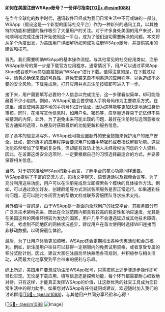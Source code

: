**如何在美国注册WSApp账号？一份详尽指南[[TG💪+ @esim1088](https://t.me/s/esim1088)]**

在当今全球化的数字时代，通讯软件已经成为我们日常生活中不可或缺的一部分。WSApp（假设这是一个新型的国际社交平台）作为一种新兴的通讯工具，以其独特的功能和便捷的操作吸引了大量用户的关注。对于许多身处美国的用户来说，如何顺利地完成注册并开始使用这一平台，成为了他们迫切需要解决的问题。本文将从多个角度出发，为美国用户详细解析如何成功注册WSApp账号，并提供实用的建议和技巧。

首先，我们需要明确WSApp的基本操作流程。与其他常见的社交应用类似，注册WSApp账号的第一步是下载官方应用程序。通常情况下，用户可以通过苹果App Store或谷歌Play商店直接搜索“WSApp”进行下载。值得注意的是，在下载过程中，请务必确保来源的可靠性，避免安装来自不明渠道的应用程序，以免造成不必要的安全风险。下载完成后，打开应用并点击注册按钮即可进入下一步。

接下来，用户需要填写必要的个人信息以完成注册。这一步骤看似简单，却可能隐藏着不少小陷阱。例如，WSApp可能会要求输入手机号码作为主要联系方式。在这里，建议使用美国本地的手机号码进行验证，因为这样能够更加快速地通过身份审核。同时，在填写其他信息时，如用户名、密码等，应尽量选择易于记忆但不易被猜测的内容。此外，为了避免未来可能出现的问题，最好在注册时勾选同意接收官方通知的选项，以便及时获取最新的功能更新和服务信息。

除了基本的信息填写外，WSApp还可能设置额外的安全措施来保护用户的账户安全。比如，部分版本的应用程序会要求用户设置手势密码或者指纹解锁功能。这些功能虽然增加了使用的复杂性，但却能有效防止他人未经授权访问您的个人资料。因此，在设置这类安全选项时，一定要根据自己的习惯选择最适合的方式，并妥善保管相关信息。

当然，对于初次接触WSApp的新手而言，了解平台的核心功能同样重要。WSApp提供了丰富的交流方式，包括文字聊天、语音通话以及视频会议等。为了充分利用这些功能，用户可以在注册完成后立即探索各个模块的具体操作方法。例如，可以通过添加好友、创建群组等方式测试各项服务是否正常运行。如果遇到任何问题，还可以随时查阅官方的帮助文档或联系客服团队寻求技术支持。

另外值得一提的是，由于WSApp是一款面向全球用户的社交平台，其服务器分布广泛且技术架构先进，因此在全球范围内都具有较高的稳定性和响应速度。尤其是在美国这样的网络环境较为发达的国家，用户几乎不会遭遇延迟或其他技术障碍。不过，考虑到不同地区的网络状况差异，建议用户在首次使用时选择WiFi连接而非移动数据，以确保最佳体验。

最后，为了让用户体验更加顺畅，WSApp还会定期推出各种优惠活动和会员福利。例如，新注册用户往往可以获得一定期限内的免费试用资格，或者享受专属的积分奖励计划。因此，建议大家在注册后尽快熟悉各项规则，并积极参与相关活动，从而最大化地享受到平台带来的便利与乐趣。

综上所述，美国用户要想成功注册WSApp账号，只需按照上述步骤逐步操作即可轻松实现。无论是下载应用、填写信息还是探索功能，每个环节都需要耐心细致地对待。只有这样，才能真正发挥WSApp的价值，让这款优秀的社交工具成为您日常生活中的得力助手。如果您对WSApp有任何疑问或建议，欢迎随时加入我们的讨论群组[[TG💪+ @esim1088](https://t.me/s/esim1088)]，与其他用户共同分享经验和心得！

[[TG💪+ @esim1088](https://t.me/s/esim1088) ![Image](https://i.postimg.cc/4NQfJmqS/Snipaste-2025-05-13-00-14-12.png)]